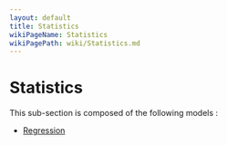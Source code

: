 ```yaml
---
layout: default
title: Statistics
wikiPageName: Statistics
wikiPagePath: wiki/Statistics.md
---
```

# Statistics

This sub-section is composed of the following models :

* [Regression](references#StatisticsRegression)

